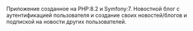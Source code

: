 Приложение созданное на PHP:8.2 и Symfony:7.
Новостной блог с аутентификацией пользователя и создание своих новостей/блогов и подпиской на новости других пользователей.
